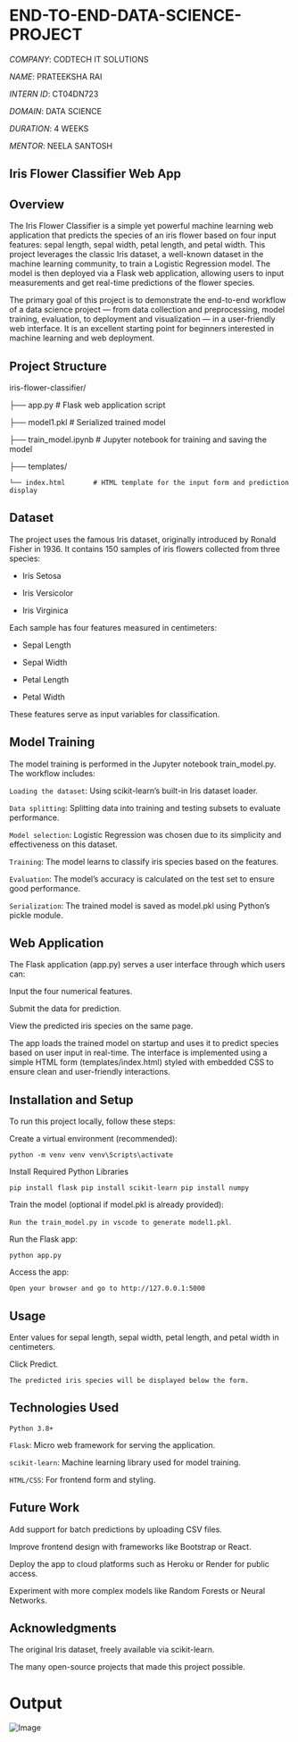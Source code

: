 # END-TO-END-DATA-SCIENCE-PROJECT

*COMPANY*: CODTECH IT SOLUTIONS

*NAME*: PRATEEKSHA RAI

*INTERN ID*: CT04DN723

*DOMAIN*: DATA SCIENCE

*DURATION*: 4 WEEKS

*MENTOR*: NEELA SANTOSH

## Iris Flower Classifier Web App

## Overview

The Iris Flower Classifier is a simple yet powerful machine learning web application that predicts the species of an iris flower based on four input features: sepal length, sepal width, petal length, and petal width. This project leverages the classic Iris dataset, a well-known dataset in the machine learning community, to train a Logistic Regression model. The model is then deployed via a Flask web application, allowing users to input measurements and get real-time predictions of the flower species.

The primary goal of this project is to demonstrate the end-to-end workflow of a data science project — from data collection and preprocessing, model training, evaluation, to deployment and visualization — in a user-friendly web interface. It is an excellent starting point for beginners interested in machine learning and web deployment.

## Project Structure

iris-flower-classifier/

├── app.py               # Flask web application script

├── model1.pkl            # Serialized trained model

├── train_model.ipynb    # Jupyter notebook for training and saving the model

├── templates/

    └── index.html       # HTML template for the input form and prediction display

## Dataset

The project uses the famous Iris dataset, originally introduced by Ronald Fisher in 1936. It contains 150 samples of iris flowers collected from three species:

* Iris Setosa

* Iris Versicolor

* Iris Virginica

Each sample has four features measured in centimeters:

* Sepal Length

* Sepal Width

* Petal Length

* Petal Width

These features serve as input variables for classification.

## Model Training

The model training is performed in the Jupyter notebook train_model.py. The workflow includes:

`Loading the dataset`: Using scikit-learn’s built-in Iris dataset loader.

`Data splitting`: Splitting data into training and testing subsets to evaluate performance.

`Model selection`: Logistic Regression was chosen due to its simplicity and effectiveness on this dataset.

`Training`: The model learns to classify iris species based on the features.

`Evaluation`: The model’s accuracy is calculated on the test set to ensure good performance.

`Serialization`: The trained model is saved as model.pkl using Python’s pickle module.

## Web Application

The Flask application (app.py) serves a user interface through which users can:

Input the four numerical features.

Submit the data for prediction.

View the predicted iris species on the same page.

The app loads the trained model on startup and uses it to predict species based on user input in real-time. The interface is implemented using a simple HTML form (templates/index.html) styled with embedded CSS to ensure clean and user-friendly interactions.

## Installation and Setup

To run this project locally, follow these steps:

Create a virtual environment (recommended):

`python -m venv venv
venv\Scripts\activate`

 Install Required Python Libraries

`pip install flask
pip install scikit-learn
pip install numpy`

Train the model (optional if model.pkl is already provided):

`Run the train_model.py in vscode to generate model1.pkl`.

Run the Flask app:

`python app.py`

Access the app:

`Open your browser and go to http://127.0.0.1:5000`

## Usage

Enter values for sepal length, sepal width, petal length, and petal width in centimeters.

Click Predict.

`The predicted iris species will be displayed below the form.`

## Technologies Used

`Python 3.8+`

`Flask`: Micro web framework for serving the application.

`scikit-learn`: Machine learning library used for model training.

`HTML/CSS`: For frontend form and styling.

## Future Work

Add support for batch predictions by uploading CSV files.

Improve frontend design with frameworks like Bootstrap or React.

Deploy the app to cloud platforms such as Heroku or Render for public access.

Experiment with more complex models like Random Forests or Neural Networks.

## Acknowledgments

The original Iris dataset, freely available via scikit-learn.

The many open-source projects that made this project possible.

# Output
![Image](https://github.com/user-attachments/assets/4160b554-81a2-4b25-96aa-bf12429b118d)









